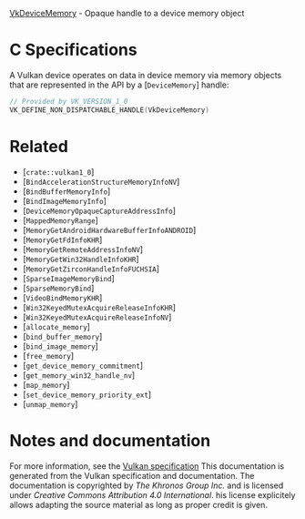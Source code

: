 [VkDeviceMemory](https://www.khronos.org/registry/vulkan/specs/1.3-extensions/man/html/VkDeviceMemory.html) - Opaque handle to a device memory object

# C Specifications
A Vulkan device operates on data in device memory via memory objects that
are represented in the API by a [`DeviceMemory`] handle:
```c
// Provided by VK_VERSION_1_0
VK_DEFINE_NON_DISPATCHABLE_HANDLE(VkDeviceMemory)
```

# Related
- [`crate::vulkan1_0`]
- [`BindAccelerationStructureMemoryInfoNV`]
- [`BindBufferMemoryInfo`]
- [`BindImageMemoryInfo`]
- [`DeviceMemoryOpaqueCaptureAddressInfo`]
- [`MappedMemoryRange`]
- [`MemoryGetAndroidHardwareBufferInfoANDROID`]
- [`MemoryGetFdInfoKHR`]
- [`MemoryGetRemoteAddressInfoNV`]
- [`MemoryGetWin32HandleInfoKHR`]
- [`MemoryGetZirconHandleInfoFUCHSIA`]
- [`SparseImageMemoryBind`]
- [`SparseMemoryBind`]
- [`VideoBindMemoryKHR`]
- [`Win32KeyedMutexAcquireReleaseInfoKHR`]
- [`Win32KeyedMutexAcquireReleaseInfoNV`]
- [`allocate_memory`]
- [`bind_buffer_memory`]
- [`bind_image_memory`]
- [`free_memory`]
- [`get_device_memory_commitment`]
- [`get_memory_win32_handle_nv`]
- [`map_memory`]
- [`set_device_memory_priority_ext`]
- [`unmap_memory`]

# Notes and documentation
For more information, see the [Vulkan specification](https://www.khronos.org/registry/vulkan/specs/1.3-extensions/html/vkspec.html)
This documentation is generated from the Vulkan specification and documentation.
The documentation is copyrighted by *The Khronos Group Inc.* and is licensed under *Creative Commons Attribution 4.0 International*.
his license explicitely allows adapting the source material as long as proper credit is given.
        